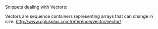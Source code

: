 Snippets dealing with Vectors:

Vectors are sequence containers representing arrays that can change in size.
http://www.cplusplus.com/reference/vector/vector/